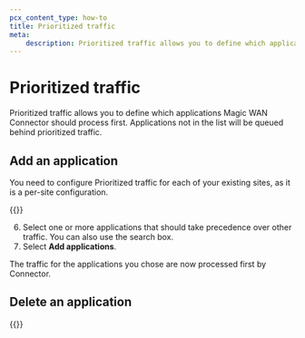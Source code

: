 ```yaml
---
pcx_content_type: how-to
title: Prioritized traffic
meta:
    description: Prioritized traffic allows you to define which applications are processed first by Magic WAN Connector.
---
```


# Prioritized traffic

Prioritized traffic allows you to define which applications Magic WAN Connector should process first. Applications not in the list will be queued behind prioritized traffic.

## Add an application

You need to configure Prioritized traffic for each of your existing sites, as it is a per-site configuration.

{{<render file="connector/app-aware-policies/_add-app.md" withParameters="Prioritized traffic" >}}

6. Select one or more applications that should take precedence over other traffic. You can also use the search box.
7. Select **Add applications**.

The traffic for the applications you chose are now processed first by Connector.

## Delete an application

{{<render file="connector/app-aware-policies/_delete-app.md" withParameters="Prioritized traffic">}}